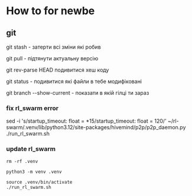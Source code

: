 # How to for newbe

## git

git stash - затерти всі зміни які робив

git pull - підтянути актуальну версію

git rev-parse HEAD  подивитися хеш коду

git status - подивитися які файли в тебе модифіковані

git branch --show-current - показати в якій гілці ти зараз

### fix rl_swarm error

sed -i 's/startup_timeout: float = *15/startup_timeout: float = 120/' ~/rl-swarm/.venv/lib/python3.12/site-packages/hivemind/p2p/p2p_daemon.py ./run_rl_swarm.sh

### update rl_swarm

```
rm -rf .venv

python3 -m venv .venv

source .venv/bin/activate
./run_rl_swarm.sh
```


